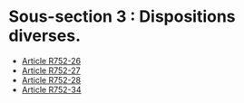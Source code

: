 # Sous-section 3 : Dispositions diverses.

- [Article R752-26](article-r752-26.md)
- [Article R752-27](article-r752-27.md)
- [Article R752-28](article-r752-28.md)
- [Article R752-34](article-r752-34.md)
